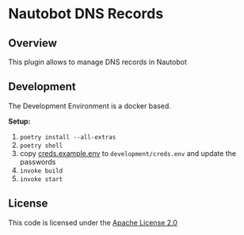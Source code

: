 # Nautobot DNS Records

## Overview
This plugin allows to manage DNS records in Nautobot

## Development

The Development Environment is a docker based.

**Setup:**
1. ``poetry install --all-extras``
2. ``poetry shell``
3. copy [creds.example.env](development/creds.example.env) to ``development/creds.env`` and update the passwords
4. ``invoke build``
5. ``invoke start``

## License

This code is licensed under the [Apache License 2.0](LICENSE)
